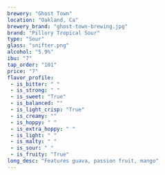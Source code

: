 ```yaml
---
brewery: "Ghost Town"
location: "Oakland, Ca"
brewery_brand: "ghost-town-brewing.jpg"
brand: "Pillory Tropical Sour"
type: "Sour"
glass: "snifter.png"
alcohol: "5.9%"
ibu: "7"
tap_order: "101"
price: "7"
flavor_profile:
 - is_bitter: " "
 - is_strong: " "
 - is_sweet: "True"
 - is_balanced: ""
 - is_light_crisp: "True"
 - is_creamy: ""
 - is_hoppy: " "
 - is_extra_hoppy: " "
 - is_light: " "
 - is_malty: " "
 - is_sour: " "
 - is_fruity: "True"
long_desc: "Features guava, passion fruit, mango"
---
```

